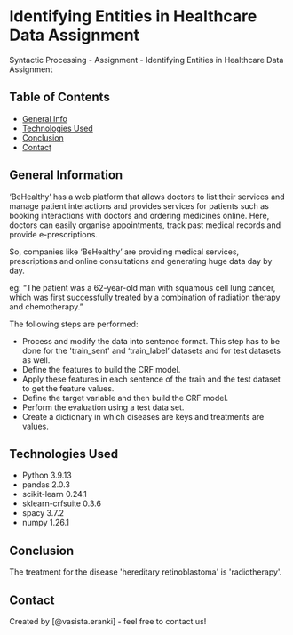 # Identifying Entities in Healthcare Data Assignment
Syntactic Processing - Assignment - Identifying Entities in Healthcare Data Assignment



## Table of Contents

* [General Info](#general-information)
* [Technologies Used](#technologies-used)
* [Conclusion](#conclusion)
* [Contact](#contact)


## General Information

‘BeHealthy’ has a web platform that allows doctors to list their services and manage patient interactions and provides services for patients such as booking interactions with doctors and ordering medicines online. Here, doctors can easily organise appointments, track past medical records and provide e-prescriptions.

 

So, companies like ‘BeHealthy’ are providing medical services, prescriptions and online consultations and generating huge data day by day.

eg:
“The patient was a 62-year-old man with squamous cell lung cancer, which was first successfully treated by a combination of radiation therapy and chemotherapy.”


The following steps are performed:

- Process and modify the data into sentence format. This step has to be done for the 'train_sent' and ‘train_label’ datasets and for test datasets as well.
- Define the features to build the CRF model.
- Apply these features in each sentence of the train and the test dataset to get the feature values.
- Define the target variable and then build the CRF model.
- Perform the evaluation using a test data set.
- Create a dictionary in which diseases are keys and treatments are values.

## Technologies Used

- Python 3.9.13
- pandas 2.0.3
- scikit-learn 0.24.1
- sklearn-crfsuite 0.3.6
- spacy 3.7.2
- numpy 1.26.1


## Conclusion

The treatment for the disease 'hereditary retinoblastoma' is 'radiotherapy'.


## Contact

Created by [@vasista.eranki] - feel free to contact us!